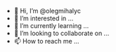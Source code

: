 - 👋 Hi, I’m @olegmihalyc
- 👀 I’m interested in ...
- 🌱 I’m currently learning ...
- 💞️ I’m looking to collaborate on ...
- 📫 How to reach me ...

<!---
olegmihalyc/olegmihalyc is a ✨ special ✨ repository because its `README.md` (this file) appears on your GitHub profile.
You can click the Preview link to take a look at your changes.
--->
